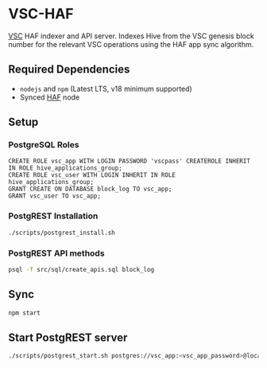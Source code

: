# VSC-HAF

[VSC](https://github.com/vsc-eco/vsc-node) HAF indexer and API server. Indexes Hive from the VSC genesis block number for the relevant VSC operations using the HAF app sync algorithm.

## Required Dependencies

* `nodejs` and `npm` (Latest LTS, v18 minimum supported)
* Synced [HAF](https://gitlab.syncad.com/hive/haf) node

## Setup

### PostgreSQL Roles
```pgsql
CREATE ROLE vsc_app WITH LOGIN PASSWORD 'vscpass' CREATEROLE INHERIT IN ROLE hive_applications_group;
CREATE ROLE vsc_user WITH LOGIN INHERIT IN ROLE hive_applications_group;
GRANT CREATE ON DATABASE block_log TO vsc_app;
GRANT vsc_user TO vsc_app;
```

### PostgREST Installation
```bash
./scripts/postgrest_install.sh
```

### PostgREST API methods
```bash
psql -f src/sql/create_apis.sql block_log
```

## Sync
```bash
npm start
```

## Start PostgREST server
```bash
./scripts/postgrest_start.sh postgres://vsc_app:<vsc_app_password>@localhost:5432/block_log <server_port>
```
